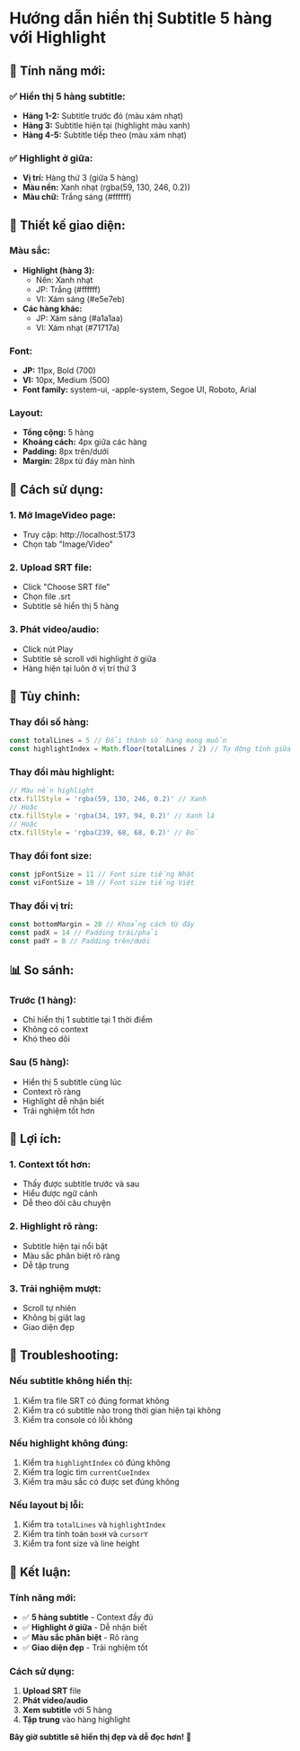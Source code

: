 # Hướng dẫn hiển thị Subtitle 5 hàng với Highlight

## 🎯 **Tính năng mới:**

### ✅ **Hiển thị 5 hàng subtitle:**
- **Hàng 1-2:** Subtitle trước đó (màu xám nhạt)
- **Hàng 3:** Subtitle hiện tại (highlight màu xanh)
- **Hàng 4-5:** Subtitle tiếp theo (màu xám nhạt)

### ✅ **Highlight ở giữa:**
- **Vị trí:** Hàng thứ 3 (giữa 5 hàng)
- **Màu nền:** Xanh nhạt (rgba(59, 130, 246, 0.2))
- **Màu chữ:** Trắng sáng (#ffffff)

## 🎨 **Thiết kế giao diện:**

### **Màu sắc:**
- **Highlight (hàng 3):** 
  - Nền: Xanh nhạt
  - JP: Trắng (#ffffff)
  - VI: Xám sáng (#e5e7eb)
- **Các hàng khác:**
  - JP: Xám sáng (#a1a1aa)
  - VI: Xám nhạt (#71717a)

### **Font:**
- **JP:** 11px, Bold (700)
- **VI:** 10px, Medium (500)
- **Font family:** system-ui, -apple-system, Segoe UI, Roboto, Arial

### **Layout:**
- **Tổng cộng:** 5 hàng
- **Khoảng cách:** 4px giữa các hàng
- **Padding:** 8px trên/dưới
- **Margin:** 28px từ đáy màn hình

## 🚀 **Cách sử dụng:**

### **1. Mở ImageVideo page:**
- Truy cập: http://localhost:5173
- Chọn tab "Image/Video"

### **2. Upload SRT file:**
- Click "Choose SRT file"
- Chọn file .srt
- Subtitle sẽ hiển thị 5 hàng

### **3. Phát video/audio:**
- Click nút Play
- Subtitle sẽ scroll với highlight ở giữa
- Hàng hiện tại luôn ở vị trí thứ 3

## 🔧 **Tùy chỉnh:**

### **Thay đổi số hàng:**
```javascript
const totalLines = 5 // Đổi thành số hàng mong muốn
const highlightIndex = Math.floor(totalLines / 2) // Tự động tính giữa
```

### **Thay đổi màu highlight:**
```javascript
// Màu nền highlight
ctx.fillStyle = 'rgba(59, 130, 246, 0.2)' // Xanh
// Hoặc
ctx.fillStyle = 'rgba(34, 197, 94, 0.2)' // Xanh lá
// Hoặc
ctx.fillStyle = 'rgba(239, 68, 68, 0.2)' // Đỏ
```

### **Thay đổi font size:**
```javascript
const jpFontSize = 11 // Font size tiếng Nhật
const viFontSize = 10 // Font size tiếng Việt
```

### **Thay đổi vị trí:**
```javascript
const bottomMargin = 28 // Khoảng cách từ đáy
const padX = 14 // Padding trái/phải
const padY = 8 // Padding trên/dưới
```

## 📊 **So sánh:**

### **Trước (1 hàng):**
- Chỉ hiển thị 1 subtitle tại 1 thời điểm
- Không có context
- Khó theo dõi

### **Sau (5 hàng):**
- Hiển thị 5 subtitle cùng lúc
- Context rõ ràng
- Highlight dễ nhận biết
- Trải nghiệm tốt hơn

## 🎯 **Lợi ích:**

### **1. Context tốt hơn:**
- Thấy được subtitle trước và sau
- Hiểu được ngữ cảnh
- Dễ theo dõi câu chuyện

### **2. Highlight rõ ràng:**
- Subtitle hiện tại nổi bật
- Màu sắc phân biệt rõ ràng
- Dễ tập trung

### **3. Trải nghiệm mượt:**
- Scroll tự nhiên
- Không bị giật lag
- Giao diện đẹp

## 🔧 **Troubleshooting:**

### **Nếu subtitle không hiển thị:**
1. Kiểm tra file SRT có đúng format không
2. Kiểm tra có subtitle nào trong thời gian hiện tại không
3. Kiểm tra console có lỗi không

### **Nếu highlight không đúng:**
1. Kiểm tra `highlightIndex` có đúng không
2. Kiểm tra logic tìm `currentCueIndex`
3. Kiểm tra màu sắc có được set đúng không

### **Nếu layout bị lỗi:**
1. Kiểm tra `totalLines` và `highlightIndex`
2. Kiểm tra tính toán `boxH` và `cursorY`
3. Kiểm tra font size và line height

## 🎉 **Kết luận:**

### **Tính năng mới:**
- ✅ **5 hàng subtitle** - Context đầy đủ
- ✅ **Highlight ở giữa** - Dễ nhận biết
- ✅ **Màu sắc phân biệt** - Rõ ràng
- ✅ **Giao diện đẹp** - Trải nghiệm tốt

### **Cách sử dụng:**
1. **Upload SRT** file
2. **Phát video/audio**
3. **Xem subtitle** với 5 hàng
4. **Tập trung** vào hàng highlight

**Bây giờ subtitle sẽ hiển thị đẹp và dễ đọc hơn!** 🎯
